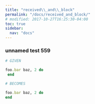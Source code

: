```yaml
---
title: "received\\_and\\_block"
permalink: "/docs/received_and_block/"
# modified: 2017-10-27T16:25:30-04:00
toc: true
sidebar:
  nav: "docs"
---
```

### unnamed test 559
```ruby
# GIVEN

foo.bar baz, 2 do 
 end

```
```ruby
# BECOMES

foo.bar baz, 2 do
end
```
